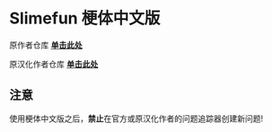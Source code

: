 # Slimefun 梗体中文版

原作者仓库 [**单击此处**](https://github.com/Slimefun/Slimefun4/)

原汉化作者仓库 [**单击此处**](https://github.com/StarWishsama/Slimefun4)

## 注意
使用梗体中文版之后，**禁止**在官方或原汉化作者的问题追踪器创建新问题!  
